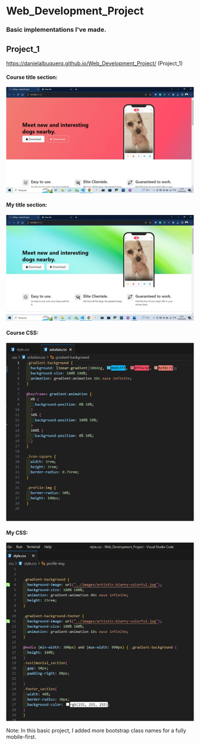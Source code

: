 # Web_Development_Project
### Basic implementations I've made.

## Project_1
https://danielalbuquerq.github.io/Web_Development_Project/ (Project_1)

#### Course title section:
![alt text](https://github.com/DanielAlbuquerq/Web_Development_Project/blob/main/my_edition/Project_title_section.jpg)

#### My title section:
![alt text](https://github.com/DanielAlbuquerq/Web_Development_Project/blob/main/my_edition/My_title_section.jpg)

#### Course CSS:
![alt text](https://github.com/DanielAlbuquerq/Web_Development_Project/blob/main/my_edition/Course_CSS.jpg)

#### My CSS:
![alt text](https://github.com/DanielAlbuquerq/Web_Development_Project/blob/main/my_edition/My_CSS.jpg)

Note: In this basic project, I added more bootstrap class names for a fully mobile-first.

